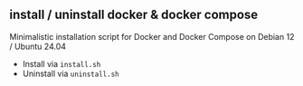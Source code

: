 ## install / uninstall docker & docker compose
Minimalistic installation script for Docker and Docker Compose on Debian 12 / Ubuntu 24.04
- Install via `install.sh`
- Uninstall via `uninstall.sh`